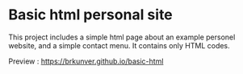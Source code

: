 # Basic html personal site

This project includes a simple html page about an example personel website, and a simple contact menu. It contains only HTML codes.

Preview : https://brkunver.github.io/basic-html
